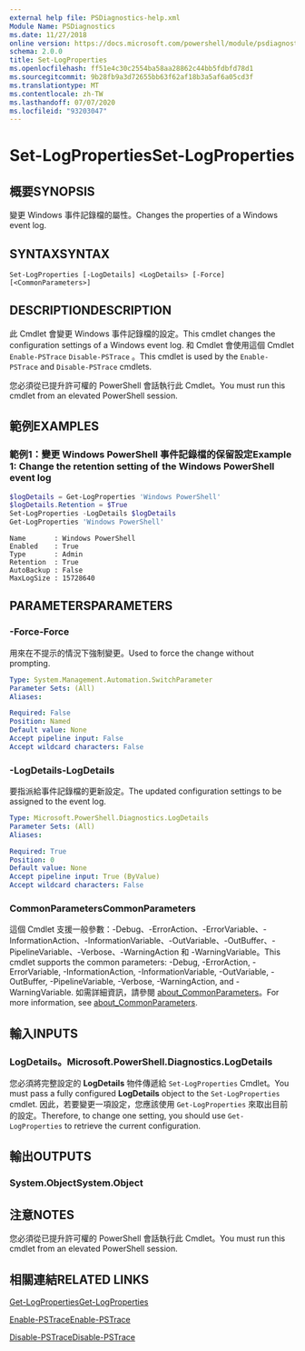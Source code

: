 ```yaml
---
external help file: PSDiagnostics-help.xml
Module Name: PSDiagnostics
ms.date: 11/27/2018
online version: https://docs.microsoft.com/powershell/module/psdiagnostics/set-logproperties?view=powershell-5.1&WT.mc_id=ps-gethelp
schema: 2.0.0
title: Set-LogProperties
ms.openlocfilehash: ff51e4c30c2554ba58aa28862c44bb5fdbfd78d1
ms.sourcegitcommit: 9b28fb9a3d72655bb63f62af18b3a5af6a05cd3f
ms.translationtype: MT
ms.contentlocale: zh-TW
ms.lasthandoff: 07/07/2020
ms.locfileid: "93203047"
---
```

# <span data-ttu-id="a092e-102">Set-LogProperties</span><span class="sxs-lookup"><span data-stu-id="a092e-102">Set-LogProperties</span></span>

## <span data-ttu-id="a092e-103">概要</span><span class="sxs-lookup"><span data-stu-id="a092e-103">SYNOPSIS</span></span>
<span data-ttu-id="a092e-104">變更 Windows 事件記錄檔的屬性。</span><span class="sxs-lookup"><span data-stu-id="a092e-104">Changes the properties of a Windows event log.</span></span>

## <span data-ttu-id="a092e-105">SYNTAX</span><span class="sxs-lookup"><span data-stu-id="a092e-105">SYNTAX</span></span>

```
Set-LogProperties [-LogDetails] <LogDetails> [-Force] [<CommonParameters>]
```

## <span data-ttu-id="a092e-106">DESCRIPTION</span><span class="sxs-lookup"><span data-stu-id="a092e-106">DESCRIPTION</span></span>

<span data-ttu-id="a092e-107">此 Cmdlet 會變更 Windows 事件記錄檔的設定。</span><span class="sxs-lookup"><span data-stu-id="a092e-107">This cmdlet changes the configuration settings of a Windows event log.</span></span> <span data-ttu-id="a092e-108">和 Cmdlet 會使用這個 Cmdlet `Enable-PSTrace` `Disable-PSTrace` 。</span><span class="sxs-lookup"><span data-stu-id="a092e-108">This cmdlet is used by the `Enable-PSTrace` and `Disable-PSTrace` cmdlets.</span></span>

<span data-ttu-id="a092e-109">您必須從已提升許可權的 PowerShell 會話執行此 Cmdlet。</span><span class="sxs-lookup"><span data-stu-id="a092e-109">You must run this cmdlet from an elevated PowerShell session.</span></span>

## <span data-ttu-id="a092e-110">範例</span><span class="sxs-lookup"><span data-stu-id="a092e-110">EXAMPLES</span></span>

### <span data-ttu-id="a092e-111">範例1：變更 Windows PowerShell 事件記錄檔的保留設定</span><span class="sxs-lookup"><span data-stu-id="a092e-111">Example 1: Change the retention setting of the Windows PowerShell event log</span></span>

```powershell
$logDetails = Get-LogProperties 'Windows PowerShell'
$logDetails.Retention = $True
Set-LogProperties -LogDetails $logDetails
Get-LogProperties 'Windows PowerShell'
```

```Output
Name       : Windows PowerShell
Enabled    : True
Type       : Admin
Retention  : True
AutoBackup : False
MaxLogSize : 15728640
```

## <span data-ttu-id="a092e-112">PARAMETERS</span><span class="sxs-lookup"><span data-stu-id="a092e-112">PARAMETERS</span></span>

### <span data-ttu-id="a092e-113">-Force</span><span class="sxs-lookup"><span data-stu-id="a092e-113">-Force</span></span>

<span data-ttu-id="a092e-114">用來在不提示的情況下強制變更。</span><span class="sxs-lookup"><span data-stu-id="a092e-114">Used to force the change without prompting.</span></span>

```yaml
Type: System.Management.Automation.SwitchParameter
Parameter Sets: (All)
Aliases:

Required: False
Position: Named
Default value: None
Accept pipeline input: False
Accept wildcard characters: False
```

### <span data-ttu-id="a092e-115">-LogDetails</span><span class="sxs-lookup"><span data-stu-id="a092e-115">-LogDetails</span></span>

<span data-ttu-id="a092e-116">要指派給事件記錄檔的更新設定。</span><span class="sxs-lookup"><span data-stu-id="a092e-116">The updated configuration settings to be assigned to the event log.</span></span>

```yaml
Type: Microsoft.PowerShell.Diagnostics.LogDetails
Parameter Sets: (All)
Aliases:

Required: True
Position: 0
Default value: None
Accept pipeline input: True (ByValue)
Accept wildcard characters: False
```

### <span data-ttu-id="a092e-117">CommonParameters</span><span class="sxs-lookup"><span data-stu-id="a092e-117">CommonParameters</span></span>

<span data-ttu-id="a092e-118">這個 Cmdlet 支援一般參數：-Debug、-ErrorAction、-ErrorVariable、-InformationAction、-InformationVariable、-OutVariable、-OutBuffer、-PipelineVariable、-Verbose、-WarningAction 和 -WarningVariable。</span><span class="sxs-lookup"><span data-stu-id="a092e-118">This cmdlet supports the common parameters: -Debug, -ErrorAction, -ErrorVariable, -InformationAction, -InformationVariable, -OutVariable, -OutBuffer, -PipelineVariable, -Verbose, -WarningAction, and -WarningVariable.</span></span> <span data-ttu-id="a092e-119">如需詳細資訊，請參閱 [about_CommonParameters](https://go.microsoft.com/fwlink/?LinkID=113216)。</span><span class="sxs-lookup"><span data-stu-id="a092e-119">For more information, see [about_CommonParameters](https://go.microsoft.com/fwlink/?LinkID=113216).</span></span>

## <span data-ttu-id="a092e-120">輸入</span><span class="sxs-lookup"><span data-stu-id="a092e-120">INPUTS</span></span>

### <span data-ttu-id="a092e-121">LogDetails。</span><span class="sxs-lookup"><span data-stu-id="a092e-121">Microsoft.PowerShell.Diagnostics.LogDetails</span></span>

<span data-ttu-id="a092e-122">您必須將完整設定的 **LogDetails** 物件傳遞給 `Set-LogProperties` Cmdlet。</span><span class="sxs-lookup"><span data-stu-id="a092e-122">You must pass a fully configured **LogDetails** object to the `Set-LogProperties` cmdlet.</span></span>
<span data-ttu-id="a092e-123">因此，若要變更一項設定，您應該使用 `Get-LogProperties` 來取出目前的設定。</span><span class="sxs-lookup"><span data-stu-id="a092e-123">Therefore, to change one setting, you should use `Get-LogProperties` to retrieve the current configuration.</span></span>

## <span data-ttu-id="a092e-124">輸出</span><span class="sxs-lookup"><span data-stu-id="a092e-124">OUTPUTS</span></span>

### <span data-ttu-id="a092e-125">System.Object</span><span class="sxs-lookup"><span data-stu-id="a092e-125">System.Object</span></span>

## <span data-ttu-id="a092e-126">注意</span><span class="sxs-lookup"><span data-stu-id="a092e-126">NOTES</span></span>

<span data-ttu-id="a092e-127">您必須從已提升許可權的 PowerShell 會話執行此 Cmdlet。</span><span class="sxs-lookup"><span data-stu-id="a092e-127">You must run this cmdlet from an elevated PowerShell session.</span></span>

## <span data-ttu-id="a092e-128">相關連結</span><span class="sxs-lookup"><span data-stu-id="a092e-128">RELATED LINKS</span></span>

[<span data-ttu-id="a092e-129">Get-LogProperties</span><span class="sxs-lookup"><span data-stu-id="a092e-129">Get-LogProperties</span></span>](Get-LogProperties.md)

[<span data-ttu-id="a092e-130">Enable-PSTrace</span><span class="sxs-lookup"><span data-stu-id="a092e-130">Enable-PSTrace</span></span>](Enable-PSTrace.md)

[<span data-ttu-id="a092e-131">Disable-PSTrace</span><span class="sxs-lookup"><span data-stu-id="a092e-131">Disable-PSTrace</span></span>](Disable-PSTrace.md)

